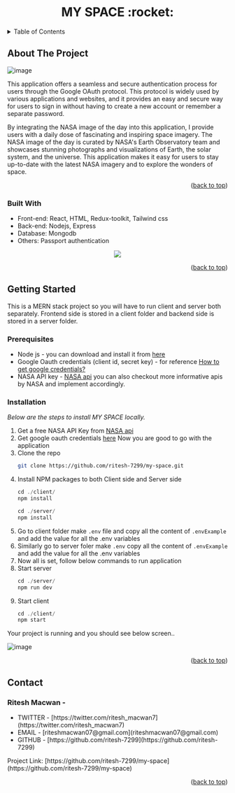 <h1 align="center">  MY SPACE :rocket:</h1>
<a name="readme-top"></a>


<!-- TABLE OF CONTENTS -->
<details>
  <summary>Table of Contents</summary>
  <ol>
    <li>
      <a href="#about-the-project">About The Project</a>
      <ul>
        <li><a href="#built-with">Built With</a></li>
      </ul>
    </li>
    <li>
      <a href="#getting-started">Getting Started</a>
      <ul>
        <li><a href="#prerequisites">Prerequisites</a></li>
        <li><a href="#installation">Installation</a></li>
      </ul>
    </li>
    <li><a href="#contact">Contact</a></li>
  </ol>
</details>



<!-- ABOUT THE PROJECT -->
## About The Project

![image](https://user-images.githubusercontent.com/99594669/229631346-75991dba-49de-4b38-ba73-75911383ae9b.png)


This application offers a seamless and secure authentication process for users through the Google OAuth protocol. This protocol is widely used by various applications and websites, and it provides an easy and secure way for users to sign in without having to create a new account or remember a separate password.

By integrating the NASA image of the day into this application, I provide users with a daily dose of fascinating and inspiring space imagery. The NASA image of the day is curated by NASA's Earth Observatory team and showcases stunning photographs and visualizations of Earth, the solar system, and the universe. This application makes it easy for users to stay up-to-date with the latest NASA imagery and to explore the wonders of space.

<p align="right">(<a href="#readme-top">back to top</a>)</p>



### Built With

* Front-end: React, HTML, Redux-toolkit, Tailwind css
* Back-end: Nodejs, Express
* Database: Mongodb
* Others: Passport authentication

<p align="center">
  <a href="https://skillicons.dev">
    <img src="https://skillicons.dev/icons?i=react,nodejs,mongodb,tailwind,redux,express,js" />
  </a>
</p>

<p align="right">(<a href="#readme-top">back to top</a>)</p>



<!-- GETTING STARTED -->
## Getting Started

This is a MERN stack project so you will have to run client and server both separately. Frontend side is stored in a client folder and backend side is stored in a
server folder.

### Prerequisites

* Node js - you can download and install it from [here](https://nodejs.org/en)
* Google Oauth credentials (client id, secret key) - for reference [How to get google credentials?](https://developers.google.com/fit/android/get-api-key)
* NASA API key - [NASA api](https://api.nasa.gov/) you can also checkout more informative apis by NASA and implement accordingly.

### Installation

_Below are the steps to install MY SPACE locally._

1. Get a free NASA API Key from [NASA api](https://api.nasa.gov/)
2. Get google oauth credentials [here](https://developers.google.com/fit/android/get-api-key)
Now you are good to go with the application
3. Clone the repo
   ```sh
   git clone https://github.com/ritesh-7299/my-space.git
   ```
4. Install NPM packages to both Client side and Server side
   ```js
   cd ./client/
   npm install
   
   cd ./server/
   npm install
   ```
5. Go to client folder make `.env` file and copy all the content of `.envExample` and add the value for all the .env variables
6. Similarly go to server foler make `.env` copy all the content of `.envExample` and add the value for all the .env variables
7. Now all is set, follow below commands to run application
8. Start server
   ```js
   cd ./server/
   npm run dev
   ```
9. Start client
   ```js
   cd ./client/
   npm start
   ```
Your project is running and you should see below screen..

![image](https://user-images.githubusercontent.com/99594669/229639597-5538494d-f15a-4cbd-b0c0-1e02d1134960.png)


<p align="right">(<a href="#readme-top">back to top</a>)</p>


<!-- CONTACT -->
## Contact

<h3>Ritesh Macwan - </h3>
<ul>
  <li>TWITTER - [https://twitter.com/ritesh_macwan7](https://twitter.com/ritesh_macwan7)</li>
  <li>EMAIL - [riteshmacwan07@gmail.com](riteshmacwan07@gmail.com)</li>
  <li>GITHUB - [https://github.com/ritesh-7299](https://github.com/ritesh-7299)</li>
</ul>
Project Link: [https://github.com/ritesh-7299/my-space](https://github.com/ritesh-7299/my-space)

<p align="right">(<a href="#readme-top">back to top</a>)</p>



<!-- MARKDOWN LINKS & IMAGES -->
<!-- https://www.markdownguide.org/basic-syntax/#reference-style-links -->
[contributors-shield]: https://img.shields.io/github/contributors/othneildrew/Best-README-Template.svg?style=for-the-badge
[contributors-url]: https://github.com/othneildrew/Best-README-Template/graphs/contributors
[forks-shield]: https://img.shields.io/github/forks/othneildrew/Best-README-Template.svg?style=for-the-badge
[forks-url]: https://github.com/othneildrew/Best-README-Template/network/members
[stars-shield]: https://img.shields.io/github/stars/othneildrew/Best-README-Template.svg?style=for-the-badge
[stars-url]: https://github.com/othneildrew/Best-README-Template/stargazers
[issues-shield]: https://img.shields.io/github/issues/othneildrew/Best-README-Template.svg?style=for-the-badge
[issues-url]: https://github.com/othneildrew/Best-README-Template/issues
[license-shield]: https://img.shields.io/github/license/othneildrew/Best-README-Template.svg?style=for-the-badge
[license-url]: https://github.com/othneildrew/Best-README-Template/blob/master/LICENSE.txt
[linkedin-shield]: https://img.shields.io/badge/-LinkedIn-black.svg?style=for-the-badge&logo=linkedin&colorB=555
[linkedin-url]: https://linkedin.com/in/othneildrew
[product-screenshot]: images/screenshot.png
[Next.js]: https://img.shields.io/badge/next.js-000000?style=for-the-badge&logo=nextdotjs&logoColor=white
[Next-url]: https://nextjs.org/
[React.js]: https://img.shields.io/badge/React-20232A?style=for-the-badge&logo=react&logoColor=61DAFB
[React-url]: https://reactjs.org/
[Vue.js]: https://img.shields.io/badge/Vue.js-35495E?style=for-the-badge&logo=vuedotjs&logoColor=4FC08D
[Vue-url]: https://vuejs.org/
[Angular.io]: https://img.shields.io/badge/Angular-DD0031?style=for-the-badge&logo=angular&logoColor=white
[Angular-url]: https://angular.io/
[Svelte.dev]: https://img.shields.io/badge/Svelte-4A4A55?style=for-the-badge&logo=svelte&logoColor=FF3E00
[Svelte-url]: https://svelte.dev/
[Laravel.com]: https://img.shields.io/badge/Laravel-FF2D20?style=for-the-badge&logo=laravel&logoColor=white
[Laravel-url]: https://laravel.com
[Bootstrap.com]: https://img.shields.io/badge/Bootstrap-563D7C?style=for-the-badge&logo=bootstrap&logoColor=white
[Bootstrap-url]: https://getbootstrap.com
[JQuery.com]: https://img.shields.io/badge/jQuery-0769AD?style=for-the-badge&logo=jquery&logoColor=white
[JQuery-url]: https://jquery.com 
